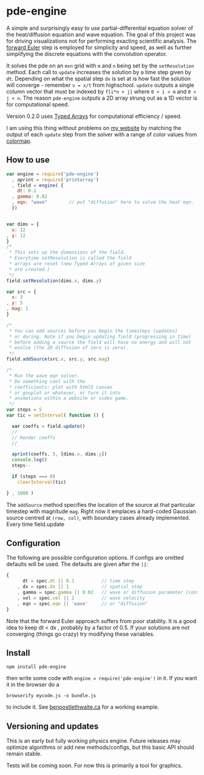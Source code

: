 # pde-engine

A simple and surprisingly easy to use partial-differential equation solver of the heat/diffusion equation and wave equation. The goal of this project was for driving visualizations not for performing exacting scientific analysis. The [forward Euler](http://en.wikipedia.org/wiki/Euler_method) step is employed for simplicity and speed, as well as further simplifying the discrete equations with the convolution operator.

It solves the pde on an `mxn` grid with `m` and `n` being set by the `setResolution` method. Each call to `update` increases the solution by a time step given by `dt`. Depending on what the spatial step `dx` is set at is how fast the solution will converge - remember `v = x/t` from highschool. `update` outputs a single column vector that must be indexed by `f[i*n + j]` where `0 < i < m` and `0 < j < n`. The reason `pde-engine` outputs a 2D array strung out as a 1D vector is for computational speed.

Version 0.2.0 uses [Typed Arrays](https://developer.mozilla.org/en-US/docs/JavaScript_typed_arrays) for computational efficiency / speed.

I am using this thing without problems on [my website](http://benpostlethwaite.ca) by matching the output of each `update` step from the solver with a range of color values from [colormap](https://github.com/bpostlethwaite/colormap).

## How to use

```javascript
var engine = require('pde-engine')
  , aprint = require('printarray')
  , field = engine( {
    dt: 0.1
  , gamma: 0.02
  , eqn: "wave"        // put "diffusion" here to solve the heat eqn.
  })


var dims = {
  x: 12
, y: 12
}
/*
 * This sets up the dimensions of the field.
 * Everytime setResolution is called the field
 * arrays are reset (new Typed Arrays of given size
 * are created.)
 */
field.setResolution(dims.x, dims.y)

var src = {
  x: 3
, y: 5
, mag: 1
}

/*
 * You can add sources before you begin the timesteps (updates)
 * or during. Note if you begin updating field (progressing in time)
 * before adding a source the field will have no energy and will not
 * evolve (the 2D diffusion of zero is zero).
 */
field.addSource(src.x, src.y, src.mag)

/*
 * Run the wave eqn solver.
 * Do something cool with the
 * coefficients: plot with html5 canvas
 * or gnuplot or whatever, or turn it into
 * animations within a website or video game.
 */
var steps = 5
var tic = setInterval( function () {

  var coeffs = field.update()
  //
  // Render coeffs
  //

  aprint(coeffs, 5, [dims.x, dims.y])
  console.log()
  steps--

  if (steps === 0)
    clearInterval(tic)

} , 1000 )


```

The `addSource` method specifies the location of the source at that particular timestep with magnitude `mag`. Right now it emplaces a hard-coded Gaussian source centred at `(row, col)`, with boundary cases already implemented. Every time field.update

## Configuration
The following are possible configuration options. If configs are omitted defaults will be used. The defaults are given after the `||`:
```javascript
{
      dt = spec.dt || 0.1          // time step
    , dx = spec.dx || 1            // spatial step
    , gamma = spec.gamma || 0.02   // wave or diffusion paramater (controls decay)
    , vel = spec.vel || 2          // wave velocity
    , eqn = spec.eqn || 'wave'     // or "diffusion"
}
```

Note that the forward Euler approach suffers from poor stability. It is a good idea to keep dt < dx , probably by a factor of 0.5. If your solutions are not converging (things go crazy) try modifying these variables.

## Install
```shell
npm install pde-engine
```
then write some code with `engine = require('pde-engine')` in it. If you want it in the browser do a
``` shell
browserify mycode.js -o bundle.js
```
to include it. See [benpostlethwaite.ca](http://benpostlethwaite.ca) for a working example.

## Versioning and updates

This is an early but fully working physics engine. Future releases may optimize algorithms or add new methods/configs, but this basic API should remain stable.

Tests will be coming soon. For now this is primarily a tool for graphics.
